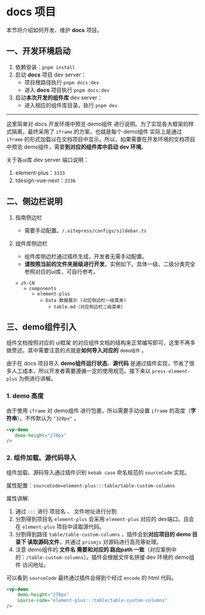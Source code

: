 # docs 项目

本节将介绍如何开发、维护 **docs** 项目。

## 一、开发环境启动

1. 依赖安装：`pnpm install`
2. 启动 **docs** 项目 dev server：
   - 项目根路径执行 `pnpm docs:dev`
   - 进入 **docs** 项目执行 `pnpm docs:dev`
3. 启动**本次开发的组件库** dev server：
   - 进入相应的组件库目录，执行 `pnpm dev`

---
这里简单对 docs 开发环境中预览 demo组件 进行说明。为了实现各大框架的样式隔离，最终采用了 `iframe` 的方案，也就是每个 demo组件 实际上是通过 `iframe` 的形式加载以在文档项目中显示。所以，如果需要在开发环境的文档项目中预览 demo组件，需要**到对应的组件库中启动 dev 环境**。

关于各ui库 dev server 端口说明：

1. element-plus：`3333`
2. tdesign-vue-next：`3336`

## 二、侧边栏说明

1. 指南侧边栏
   - 需要手动配置。`/.vitepress/configs/sildebar.ts`

2. 组件库侧边栏
   - 组件库侧边栏通过插件生成，开发者无需手动配置。
   - **请按照当前的文件夹层级进行开发**，实例如下。具体一级、二级分类完全参照对应的ui库，可自行参考。

   ```
   > zh-CN
      > components
         > element-plus
            > Data 数据展示 (对应侧边栏一级菜单)
               > table.md（对应侧边栏二级菜单）
   ```

## 三、demo组件引入

组件文档按照对应的 ui框架 的对应组件文档的结构来正常编写即可，这里不再多做赘述。其中需要注意的点就是**如何导入对应的** `demo组件` 。

由于在 docs 项目导入 **demo组件运行状态**、**源代码** 是通过插件实现，节省了很多人工成本，所以开发者需要遵循一定的使用规范。接下来以 `press-element-plus` 为例进行讲解。

### 1. demo 高度

由于使用 `iframe` 对 demo组件 进行包裹，所以需要手动设置 `iframe` 的高度（**字符串**）。不传默认为 `"320px"` 。
```html
<vp-demo
   demo-height="270px"
/>
```

### 2. 组件加载、源代码导入

组件加载、源码导入通过插件识别 `kebab case` 命名规范的 `sourceCode` 实现。

属性配置：`sourceCode=element-plus:::table/table-custom-columns`

属性讲解:

1. 通过 `:::` 进行 项目名 、 文件地址进行分割
2. 分割得到项目名 `element-plus` 会采用 `element-plus` 对应的 dev端口。且会在 `element-plus` 项目中读取源代码。
3. 分割得到路径 `table/table-custom-columns` ，插件会到**对应项目的 demo 目录下 读取源码文件**，并通过 `prismjs` 对源码进行高亮等处理。
4. 注意 demo组件的 **文件名 需要和对应的 路由path 一致**（对应案例中的：`/table-custom-columns`）。插件会根据文件名拼接 dev 环境的 demo组件 访问地址。

可以看到 `sourceCode` 最终通过插件会得到个经过 `encode` 的 html 代码。

```html
<vp-demo
    demo-height="270px"
    source-code="element-plus:::table/table-custom-columns"
/>
```
